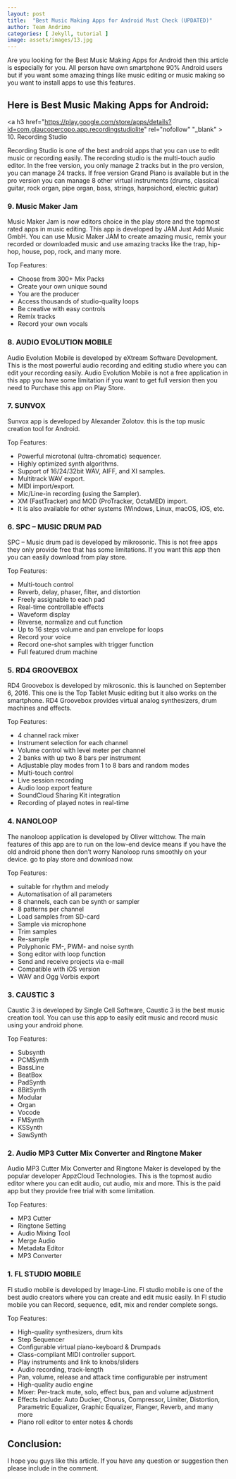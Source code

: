 ```yaml
---
layout: post
title:  "Best Music Making Apps for Android Must Check (UPDATED)"
author: Team Andrimo
categories: [ Jekyll, tutorial ]
image: assets/images/13.jpg
---
```


Are you looking for the Best Music Making Apps for Android then this article is especially for you. All person have own smartphone 90% Android users but if you want some amazing things like music editing or music making so you want to install apps to use this features.

## Here is Best Music Making Apps for Android:

<a  h3 href="https://play.google.com/store/apps/details?id=com.glaucopercopo.app.recordingstudiolite" rel="nofollow" "_blank" > 10. Recording Studio </a> </h3>

Recording Studio is one of the best android apps that you can use to edit music or recording easily. The recording studio is the multi-touch audio editor. In the free version, you only manage 2 tracks but in the pro version, you can manage 24 tracks. If free version Grand Piano is available but in the pro version you can manage 8 other virtual instruments (drums, classical guitar, rock organ, pipe organ, bass, strings, harpsichord, electric guitar)

<h3> 9. Music Maker Jam </h3>

Music Maker Jam is now editors choice in the play store and the topmost rated apps in music editing. This app is developed by JAM Just Add Music GmbH. You can use Music Maker JAM to create amazing music, remix your recorded or downloaded music and use amazing tracks like the trap, hip-hop, house, pop, rock, and many more.

Top Features:

- Choose from 300+ Mix Packs
- Create your own unique sound
- You are the producer
- Access thousands of studio-quality loops
- Be creative with easy controls
- Remix tracks
- Record your own vocals

<h3> 8. AUDIO EVOLUTION MOBILE </h3>

Audio Evolution Mobile is developed by eXtream Software Development. This is the most powerful audio recording and editing studio where you can edit your recording easily. Audio Evolution Mobile is not a free application in this app you have some limitation if you want to get full version then you need to Purchase this app on Play Store.

<h3> 7. SUNVOX </h3>

Sunvox app is developed by Alexander Zolotov. this is the top music creation tool for Android.

Top Features:

- Powerful microtonal (ultra-chromatic) sequencer.
- Highly optimized synth algorithms.
- Support of 16/24/32bit WAV, AIFF, and XI samples.
- Multitrack WAV export.
- MIDI import/export.
- Mic/Line-in recording (using the Sampler).
- XM (FastTracker) and MOD (ProTracker, OctaMED) import.
- It is also available for other systems (Windows, Linux, macOS, iOS, etc.

<h3> 6. SPC – MUSIC DRUM PAD </h3>

SPC – Music drum pad is developed by mikrosonic. This is not free apps they only provide free that has some limitations. If you want this app then you can easily download from play store.

Top Features:

- Multi-touch control
- Reverb, delay, phaser, filter, and distortion
- Freely assignable to each pad
- Real-time controllable effects
- Waveform display
- Reverse, normalize and cut function
- Up to 16 steps volume and pan envelope for loops
- Record your voice
- Record one-shot samples with trigger function
- Full featured drum machine

<h3> 5. RD4 GROOVEBOX </h3>

RD4 Groovebox is developed by mikrosonic. this is launched on September 6, 2016. This one is the Top Tablet Music editing but it also works on the smartphone. RD4 Groovebox provides virtual analog synthesizers, drum machines and effects.

Top Features:

- 4 channel rack mixer
- Instrument selection for each channel
- Volume control with level meter per channel
- 2 banks with up two 8 bars per instrument
- Adjustable play modes from 1 to 8 bars and random modes
- Multi-touch control
- Live session recording
- Audio loop export feature
- SoundCloud Sharing Kit integration
- Recording of played notes in real-time

<h3> 4. NANOLOOP </h3>

The nanoloop application is developed by Oliver wittchow. The main features of this app are to run on the low-end device means if you have the old android phone then don’t worry  Nanoloop runs smoothly on your device. go to play store and download now.

Top Features:

- suitable for rhythm and melody
- Automatisation of all parameters
- 8 channels, each can be synth or sampler
- 8 patterns per channel
- Load samples from SD-card
- Sample via microphone
- Trim samples
- Re-sample
- Polyphonic FM-, PWM- and noise synth
- Song editor with loop function
- Send and receive projects via e-mail
- Compatible with iOS version
- WAV and Ogg Vorbis export

<h3> 3. CAUSTIC 3 </h3>

Caustic 3 is developed by Single Cell Software, Caustic 3 is the best music creation tool. You can use this app to easily edit music and record music using your android phone.

Top Features:

- Subsynth
- PCMSynth
- BassLine
- BeatBox
- PadSynth
- 8BitSynth
- Modular
- Organ
- Vocode
- FMSynth
- KSSynth
- SawSynth

<h3> 2. Audio MP3 Cutter Mix Converter and Ringtone Maker </h3>

Audio MP3 Cutter Mix Converter and Ringtone Maker is developed by the popular developer AppzCloud Technologies. This is the topmost audio editor where you can edit audio, cut audio, mix and more. This is the paid app but they provide free trial with some limitation.

Top Features:

- MP3 Cutter
- Ringtone Setting
- Audio Mixing Tool
- Merge Audio
- Metadata Editor
- MP3 Converter

<h3> 1. FL STUDIO MOBILE </h3>

Fl studio mobile is developed by Image-Line. Fl studio mobile is one of the best audio creators where you can create and edit music easily. In Fl studio mobile you can Record, sequence, edit, mix and render complete songs.

Top Features:

- High-quality synthesizers, drum kits
- Step Sequencer
- Configurable virtual piano-keyboard & Drumpads
- Class-compliant MIDI controller support.
- Play instruments and link to knobs/sliders
- Audio recording, track-length
- Pan, volume, release and attack time configurable per instrument
- High-quality audio engine
- Mixer: Per-track mute, solo, effect bus, pan and volume adjustment
- Effects include: Auto Ducker, Chorus, Compressor, Limiter, Distortion, Parametric Equalizer, Graphic Equalizer, Flanger, Reverb, and many  more
- Piano roll editor to enter notes & chords

## Conclusion:

I hope you guys like this article. If you have any question or suggestion then please include in the comment.
